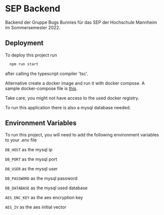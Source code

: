 
# SEP Backend

Backend der Gruppe Bugs Bunnies für das SEP der Hochschule Mannheim im Sommersemester 2022.


## Deployment

To deploy this project run

```bash
  npm run start
```

after calling the typescript compiler 'tsc'.

Alternative create a docker image and run it with docker compose.
A sample docker-compose file is [this](doc/full_docker-compose.yml).

Take care, you might not have access to the used docker registry.

To run this application there is also a mysql database needed.

## Environment Variables

To run this project, you will need to add the following environment variables to your .env file


`DB_HOST`         as the mysql ip

`DB_PORT`         as the mysql port

`DB_USER`         as the mysql user

`DB_PASSWORD`     as the mysql password

`DB_DATABASE`     as the mysql used database

`AES_ENC_KEY`     as the aes encryption key

`AES_IV`          as the aes initial vector
